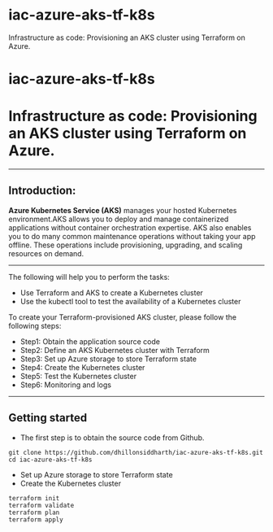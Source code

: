 # iac-azure-aks-tf-k8s
Infrastructure as code: Provisioning an AKS cluster using Terraform on Azure.
# iac-azure-aks-tf-k8s 

# Infrastructure as code: Provisioning an AKS cluster using Terraform on Azure.




-----

## Introduction: 

**Azure Kubernetes Service (AKS)** manages your hosted Kubernetes environment.AKS allows you to deploy and manage containerized applications without container orchestration expertise. AKS also enables you to do many common maintenance operations without taking your app offline. These operations include provisioning, upgrading, and scaling resources on demand.

-----

The following will help you to perform the tasks:

* Use Terraform and AKS to create a Kubernetes cluster
* Use the kubectl tool to test the availability of a Kubernetes cluster

To create your Terraform-provisioned AKS cluster, please follow the following steps:

* Step1: Obtain the application source code
* Step2: Define an AKS Kubernetes cluster with Terraform
* Step3: Set up Azure storage to store Terraform state
* Step4: Create the Kubernetes cluster
* Step5: Test the Kubernetes cluster
* Step6: Monitoring and logs

-----

## Getting started

* The first step is to obtain the source code from Github.
```
git clone https://github.com/dhillonsiddharth/iac-azure-aks-tf-k8s.git
cd iac-azure-aks-tf-k8s

```
* Set up Azure storage to store Terraform state
* Create the Kubernetes cluster

````
terraform init
terraform validate
terraform plan
terraform apply
`````


